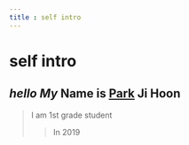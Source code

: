 ```yaml
---
title : self intro
---
```


# self intro
## *hello* _My_ **Name** __is__ <u>Park</u> Ji Hoon
> I am 1st grade student
>>In 2019
